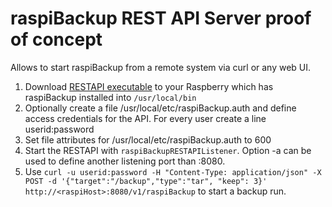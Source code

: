 # raspiBackup REST API Server proof of concept

Allows to start raspiBackup from a remote system via curl or any web UI.
1. Download [RESTAPI executable](https://github.com/framps/raspiBackupRESTAPI/blob/main/raspiBackupRESTListener) to your Raspberry which has raspiBackup installed into `/usr/local/bin`
2. Optionally create a file /usr/local/etc/raspiBackup.auth and define access credentials for the API. For every user create a line userid:password
3. Set file attributes for /usr/local/etc/raspiBackup.auth to 600
4. Start the RESTAPI with ```raspiBackupRESTAPIListener```. Option -a can be used to define another listening port than :8080.
5. Use ```curl -u userid:password -H "Content-Type: application/json" -X POST -d '{"target":"/backup","type":"tar", "keep": 3}' http://<raspiHost>:8080/v1/raspiBackup``` to start a backup run.
